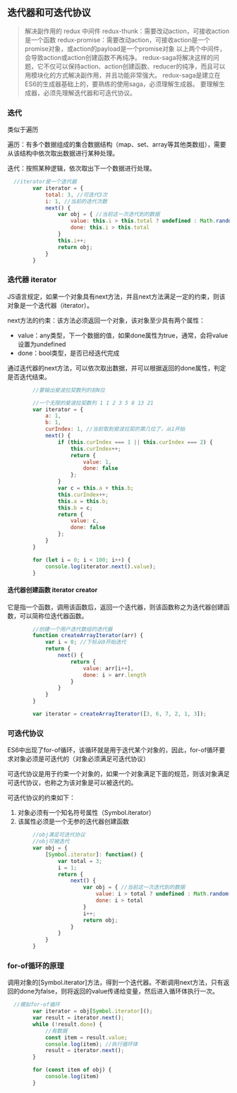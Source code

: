 ## 迭代器和可迭代协议

> 解决副作用的 redux 中间件
> redux-thunk：需要改动action，可接收action是一个函数
> redux-promise：需要改动action，可接收action是一个promise对象，或action的payload是一个promise对象
> 以上两个中间件，会导致action或action创建函数不再纯净。
> redux-saga将解决这样的问题，它不仅可以保持action、action创建函数、reducer的纯净，而且可以用模块化的方式解决副作用，并且功能非常强大。
> redux-saga是建立在ES6的生成器基础上的，要熟练的使用saga，必须理解生成器。
> 要理解生成器，必须先理解迭代器和可迭代协议。

### 迭代

类似于遍历

遍历：有多个数据组成的集合数据结构（map、set、array等其他类数组），需要从该结构中依次取出数据进行某种处理。

迭代：按照某种逻辑，依次取出下一个数据进行处理。

```js
  //iterator是一个迭代器
        var iterator = {
            total: 3, //可迭代3次
            i: 1, //当前的迭代次数
            next() {
                var obj = { //当前这一次迭代到的数据
                    value: this.i > this.total ? undefined : Math.random(),
                    done: this.i > this.total
                }
                this.i++;
                return obj;
            }
        }
```

### 迭代器 iterator

JS语言规定，如果一个对象具有next方法，并且next方法满足一定的约束，则该对象是一个迭代器（iterator）。

next方法的约束：该方法必须返回一个对象，该对象至少具有两个属性：

- value：any类型，下一个数据的值，如果done属性为true，通常，会将value设置为undefined
- done：bool类型，是否已经迭代完成

通过迭代器的next方法，可以依次取出数据，并可以根据返回的done属性，判定是否迭代结束。


```js
        //要输出斐波拉契数列的前N位

        //一个无限的斐波拉契数列 1 1 2 3 5 8 13 21
        var iterator = {
            a: 1,
            b: 1,
            curIndex: 1, //当前取到斐波拉契的第几位了，从1开始
            next() {
                if (this.curIndex === 1 || this.curIndex === 2) {
                    this.curIndex++;
                    return {
                        value: 1,
                        done: false
                    };
                }
                var c = this.a + this.b;
                this.curIndex++;
                this.a = this.b;
                this.b = c;
                return {
                    value: c,
                    done: false
                };
            }
        }

        for (let i = 0; i < 100; i++) {
            console.log(iterator.next().value);
        }
```

#### 迭代器创建函数 iterator creator

它是指一个函数，调用该函数后，返回一个迭代器，则该函数称之为迭代器创建函数，可以简称位迭代器函数。

```js
        //创建一个用户迭代数组的迭代器
        function createArrayIterator(arr) {
            var i = 0; //下标从0开始迭代
            return {
                next() {
                    return {
                        value: arr[i++],
                        done: i > arr.length
                    }
                }
            }
        }

        var iterator = createArrayIterator([3, 6, 7, 2, 1, 3]);
```

### 可迭代协议

ES6中出现了for-of循环，该循环就是用于迭代某个对象的，因此，for-of循环要求对象必须是可迭代的（对象必须满足可迭代协议）

可迭代协议是用于约束一个对象的，如果一个对象满足下面的规范，则该对象满足可迭代协议，也称之为该对象是可以被迭代的。

可迭代协议的约束如下：

1. 对象必须有一个知名符号属性（Symbol.iterator）
2. 该属性必须是一个无参的迭代器创建函数
   
```js
        //obj满足可迭代协议
        //obj可被迭代
        var obj = {
            [Symbol.iterator]: function() {
                var total = 3;
                i = 1;
                return {
                    next() {
                        var obj = { //当前这一次迭代到的数据
                            value: i > total ? undefined : Math.random(),
                            done: i > total
                        }
                        i++;
                        return obj;
                    }
                }
            }
        }
```


### for-of循环的原理

调用对象的[Symbol.iterator]方法，得到一个迭代器。不断调用next方法，只有返回的done为false，则将返回的value传递给变量，然后进入循环体执行一次。

```js
  //模拟for-of循环
        var iterator = obj[Symbol.iterator]();
        var result = iterator.next();
        while (!result.done) {
            //有数据
            const item = result.value;
            console.log(item); //执行循环体
            result = iterator.next();
        }

        for (const item of obj) {
            console.log(item)
        }
```